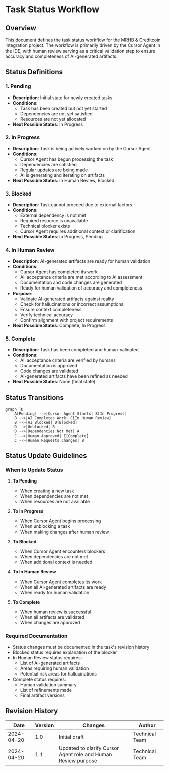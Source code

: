 # Task Status Workflow

## Overview
This document defines the task status workflow for the MRHB & Creditcoin integration project. The workflow is primarily driven by the Cursor Agent in the IDE, with human review serving as a critical validation step to ensure accuracy and completeness of AI-generated artifacts.

## Status Definitions

### 1. Pending
- **Description**: Initial state for newly created tasks
- **Conditions**:
  - Task has been created but not yet started
  - Dependencies are not yet satisfied
  - Resources are not yet allocated
- **Next Possible States**: In Progress

### 2. In Progress
- **Description**: Task is being actively worked on by the Cursor Agent
- **Conditions**:
  - Cursor Agent has begun processing the task
  - Dependencies are satisfied
  - Regular updates are being made
  - AI is generating and iterating on artifacts
- **Next Possible States**: In Human Review, Blocked

### 3. Blocked
- **Description**: Task cannot proceed due to external factors
- **Conditions**:
  - External dependency is not met
  - Required resource is unavailable
  - Technical blocker exists
  - Cursor Agent requires additional context or clarification
- **Next Possible States**: In Progress, Pending

### 4. In Human Review
- **Description**: AI-generated artifacts are ready for human validation
- **Conditions**:
  - Cursor Agent has completed its work
  - All acceptance criteria are met according to AI assessment
  - Documentation and code changes are generated
  - Ready for human validation of accuracy and completeness
- **Purpose**:
  - Validate AI-generated artifacts against reality
  - Check for hallucinations or incorrect assumptions
  - Ensure context completeness
  - Verify technical accuracy
  - Confirm alignment with project requirements
- **Next Possible States**: Complete, In Progress

### 5. Complete
- **Description**: Task has been completed and human-validated
- **Conditions**:
  - All acceptance criteria are verified by humans
  - Documentation is approved
  - Code changes are validated
  - AI-generated artifacts have been refined as needed
- **Next Possible States**: None (final state)

## Status Transitions

```mermaid
graph TD
    A[Pending] -->|Cursor Agent Starts| B[In Progress]
    B -->|AI Completes Work| C[In Human Review]
    B -->|AI Blocked| D[Blocked]
    D -->|Unblocked| B
    D -->|Dependencies Not Met| A
    C -->|Human Approved| E[Complete]
    C -->|Human Requests Changes| B
```

## Status Update Guidelines

### When to Update Status
1. **To Pending**
   - When creating a new task
   - When dependencies are not met
   - When resources are not available

2. **To In Progress**
   - When Cursor Agent begins processing
   - When unblocking a task
   - When making changes after human review

3. **To Blocked**
   - When Cursor Agent encounters blockers
   - When dependencies are not met
   - When additional context is needed

4. **To In Human Review**
   - When Cursor Agent completes its work
   - When all AI-generated artifacts are ready
   - When ready for human validation

5. **To Complete**
   - When human review is successful
   - When all artifacts are validated
   - When changes are approved

### Required Documentation
- Status changes must be documented in the task's revision history
- Blocked status requires explanation of the blocker
- In Human Review status requires:
  - List of AI-generated artifacts
  - Areas requiring human validation
  - Potential risk areas for hallucinations
- Complete status requires:
  - Human validation summary
  - List of refinements made
  - Final artifact versions

## Revision History

| Date | Version | Changes | Author |
|------|---------|---------|--------|
| 2024-04-20 | 1.0 | Initial draft | Technical Team |
| 2024-04-20 | 1.1 | Updated to clarify Cursor Agent role and Human Review purpose | Technical Team | 